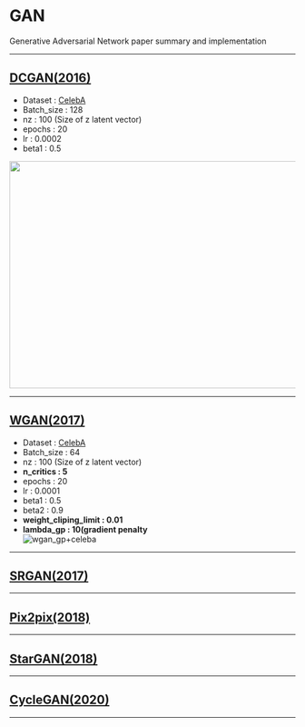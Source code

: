 # GAN
Generative Adversarial Network paper summary and implementation

------------------------------------------------------------------------------------------------------------    

## [DCGAN(2016)](https://github.com/WestChaeVI/GAN/blob/main/DCGAN/dcgan.md)     

+ Dataset : [CelebA](https://mmlab.ie.cuhk.edu.hk/projects/CelebA.html)  
+ Batch_size : 128    
+ nz : 100 (Size of z latent vector)
+ epochs : 20
+ lr : 0.0002
+ beta1 : 0.5    
<p align="center">
<img src="https://github.com/WestChaeVI/CNN-models/assets/104747868/61d00cea-c8b2-4155-8d03-114b017cc031" width="850" height="400">  
</p>     

------------------------------------------------------------------------------------------------------------       

## [WGAN(2017)](https://github.com/WestChaeVI/GAN/blob/main/WGAN/wgan.md)    

+ Dataset : [CelebA](https://mmlab.ie.cuhk.edu.hk/projects/CelebA.html)  
+ Batch_size : 64    
+ nz : 100 (Size of z latent vector)
+ **n_critics : 5**
+ epochs : 20
+ lr : 0.0001
+ beta1 : 0.5
+ beta2 : 0.9
+ **weight_cliping_limit : 0.01**
+ **lambda_gp : 10(gradient penalty**    
![wgan_gp+celeba](https://github.com/WestChaeVI/CNN-models/assets/104747868/f2e423e4-2d7a-4cda-ae20-05e0068e93e3)
------------------------------------------------------------------------------------------------------------       

## [SRGAN(2017)](https://github.com/WestChaeVI/GAN/blob/main/SRGAN/srgan.md)    


------------------------------------------------------------------------------------------------------------       

## [Pix2pix(2018)](https://github.com/WestChaeVI/GAN/blob/main/PIX2PIX/pix2pix.md)    


------------------------------------------------------------------------------------------------------------       

## [StarGAN(2018)](https://github.com/WestChaeVI/GAN/blob/main/STARGAN/stargan.md)    


------------------------------------------------------------------------------------------------------------       

## [CycleGAN(2020)](https://github.com/WestChaeVI/GAN/blob/main/CycleGAN/cyclegan.md)    


------------------------------------------------------------------------------------------------------------       
